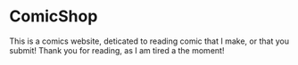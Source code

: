 # ComicShop
This is a comics website, deticated to reading comic that I make, or that you submit!
Thank you for reading, as I am tired a the moment!
